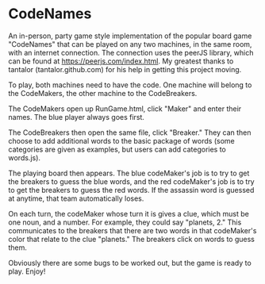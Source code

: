 # CodeNames
An in-person, party game style implementation of the popular board game "CodeNames" that can be played on any two machines, in the same room, with an internet connection. The connection uses the peerJS library, which can be found at https://peerjs.com/index.html. My greatest thanks to tantalor (tantalor.github.com) for his help in getting this project moving.

To play, both machines need to have the code. One machine will belong to the CodeMakers, the other machine to the CodeBreakers.

The CodeMakers open up RunGame.html, click "Maker" and enter their names. The blue player always goes first.

The CodeBreakers then open the same file, click "Breaker." They can then choose to add additional words to the basic package of words (some categories are given as examples, but users can add categories to words.js).

The playing board then appears. The blue codeMaker's job is to try to get the breakers to guess the blue words, and the red codeMaker's job is to try to get the breakers to guess the red words. If the assassin word is guessed at anytime, that team automatically loses.

On each turn, the codeMaker whose turn it is gives a clue, which must be one noun, and a number. For example, they could say "planets, 2." This communicates to the breakers that there are two words in that codeMaker's color that relate to the clue "planets." The breakers click on words to guess them.

Obviously there are some bugs to be worked out, but the game is ready to play. Enjoy!
